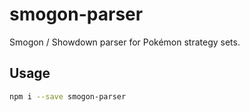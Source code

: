 # smogon-parser

Smogon / Showdown parser for Pokémon strategy sets.

## Usage

```bash
npm i --save smogon-parser
```